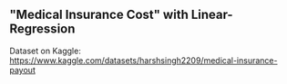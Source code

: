 ## "Medical Insurance Cost" with Linear-Regression
Dataset on Kaggle: https://www.kaggle.com/datasets/harshsingh2209/medical-insurance-payout
